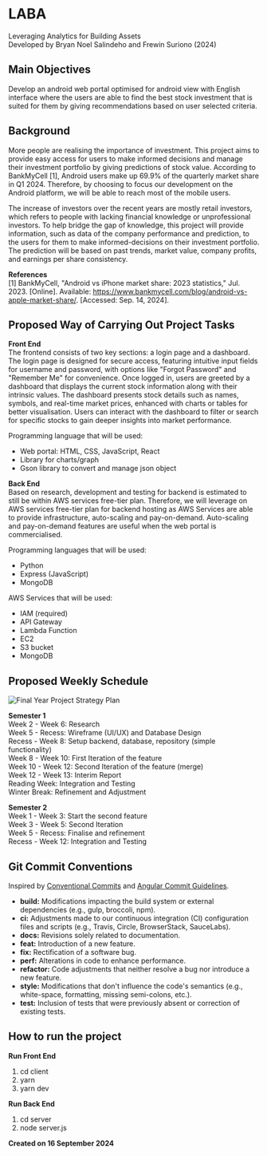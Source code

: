 # LABA
Leveraging Analytics for Building Assets\
Developed by Bryan Noel Salindeho and Frewin Suriono (2024)


## Main Objectives
Develop an android web portal optimised for android view with English interface where the users are able to find the best stock investment that is suited for them by giving recommendations based on user selected criteria.


## Background
More people are realising the importance of investment. This project aims to provide easy access for users to make informed decisions and manage their investment portfolio by giving predictions of stock value. According to BankMyCell [1], Android users make up 69.9% of the quarterly market share in Q1 2024. Therefore, by choosing to focus our development on the Android platform, we will be able to reach most of the mobile users. 

The increase of investors over the recent years are mostly retail investors, which refers to people with lacking financial knowledge or unprofessional investors. To help bridge the gap of knowledge, this project will provide information, such as data of the company performance and prediction, to the users for them to make informed-decisions on their investment portfolio. The prediction will be based on past trends, market value, company profits, and earnings per share consistency.

**References**\
[1] BankMyCell, "Android vs iPhone market share: 2023 statistics," Jul. 2023. [Online]. Available: https://www.bankmycell.com/blog/android-vs-apple-market-share/. [Accessed: Sep. 14, 2024].


## Proposed Way of Carrying Out Project Tasks

**Front End**\
The frontend consists of two key sections: a login page and a dashboard. The login page is designed for secure access, featuring intuitive input fields for username and password, with options like "Forgot Password" and "Remember Me" for convenience. Once logged in, users are greeted by a dashboard that displays the current stock information along with their intrinsic values. The dashboard presents stock details such as names, symbols, and real-time market prices, enhanced with charts or tables for better visualisation. Users can interact with the dashboard to filter or search for specific stocks to gain deeper insights into market performance.

Programming language that will be used: 
- Web portal: HTML, CSS, JavaScript, React
- Library for charts/graph
- Gson library to convert and manage json object


**Back End**\
Based on research, development and testing for backend is estimated to still be within AWS services free-tier plan. Therefore, we will leverage on AWS services free-tier plan for backend hosting as AWS Services are able to provide infrastructure, auto-scaling and pay-on-demand. Auto-scaling and pay-on-demand features are useful when the web portal is commercialised.

Programming languages that will be used:
- Python
- Express (JavaScript)
- MongoDB

AWS Services that will be used:
- IAM (required)
- API Gateway
- Lambda Function
- EC2
- S3 bucket
- MongoDB


## Proposed Weekly Schedule

![Final Year Project Strategy Plan](https://github.com/user-attachments/assets/3a08ce72-1754-4c6a-bb22-f249cb4bc61a)

**Semester 1**\
Week 2 - Week 6: Research\
Week 5 - Recess: Wireframe (UI/UX) and Database Design\
Recess - Week 8: Setup backend, database, repository (simple functionality)\
Week 8 - Week 10: First Iteration of the feature\
Week 10 - Week 12: Second Iteration of the feature (merge)\
Week 12 - Week 13: Interim Report\
Reading Week: Integration and Testing\
Winter Break: Refinement and Adjustment

**Semester 2**\
Week 1 - Week 3: Start the second feature\
Week 3 - Week 5: Second Iteration\
Week 5 - Recess: Finalise and refinement\
Recess - Week 12: Integration and Testing


## Git Commit Conventions

Inspired by [Conventional Commits](https://www.conventionalcommits.org/en/v1.0.0/) and [Angular Commit Guidelines](https://github.com/angular/angular/blob/22b96b9/CONTRIBUTING.md#-commit-message-guidelines).

- **build:** Modifications impacting the build system or external dependencies (e.g., gulp, broccoli, npm).
- **ci:** Adjustments made to our continuous integration (CI) configuration files and scripts (e.g., Travis, Circle, BrowserStack, SauceLabs).
- **docs:** Revisions solely related to documentation.
- **feat:** Introduction of a new feature.
- **fix:** Rectification of a software bug.
- **perf:** Alterations in code to enhance performance.
- **refactor:** Code adjustments that neither resolve a bug nor introduce a new feature.
- **style:** Modifications that don't influence the code's semantics (e.g., white-space, formatting, missing semi-colons, etc.).
- **test:** Inclusion of tests that were previously absent or correction of existing tests.

## How to run the project

**Run Front End**
1. cd client
2. yarn
3. yarn dev

**Run Back End**
1. cd server
2. node server.js

**Created on 16 September 2024**